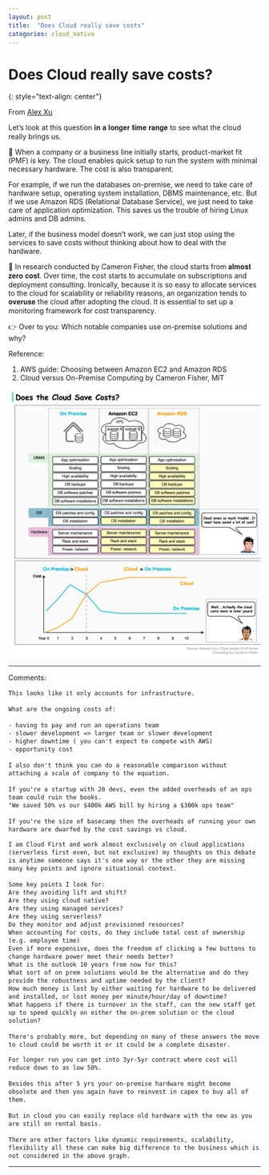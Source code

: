```yaml
---
layout: post
title:  "Does Cloud really save costs"
categories: cloud_native
---
```


# Does Cloud really save costs?
{: style="text-align: center"}

From [Alex Xu](https://www.linkedin.com/posts/alexxubyte_systemdesign-coding-interviewtips-activity-7025866484350373891-B6LQ/?utm_source=share&utm_medium=member_android)

Let’s look at this question 𝐢𝐧 𝐚 𝐥𝐨𝐧𝐠𝐞𝐫 𝐭𝐢𝐦𝐞 𝐫𝐚𝐧𝐠𝐞 to see what the cloud really brings us.

🔹 When a company or a business line initially starts, product-market fit (PMF) is key. The cloud enables quick setup to run the system with minimal necessary hardware. The cost is also transparent.

For example, if we run the databases on-premise, we need to take care of hardware setup, operating system installation, DBMS maintenance, etc. But if we use Amazon RDS (Relational Database Service), we just need to take care of application optimization. This saves us the trouble of hiring Linux admins and DB admins.

Later, if the business model doesn’t work, we can just stop using the services to save costs without thinking about how to deal with the hardware.

🔹 In research conducted by Cameron Fisher, the cloud starts from 𝐚𝐥𝐦𝐨𝐬𝐭 𝐳𝐞𝐫𝐨 𝐜𝐨𝐬𝐭. Over time, the cost starts to accumulate on subscriptions and deployment consulting. Ironically, because it is so easy to allocate services to the cloud for scalability or reliability reasons, an organization tends to 𝐨𝐯𝐞𝐫𝐮𝐬𝐞 the cloud after adopting the cloud. It is essential to set up a monitoring framework for cost transparency.

👉 Over to you: Which notable companies use on-premise solutions and why?

Reference:
1. AWS guide: Choosing between Amazon EC2 and Amazon RDS
2. Cloud versus On-Premise Computing by Cameron Fisher, MIT

![](/assets/cloud_costs.png)

---

Comments:

```
This looks like it only accounts for infrastructure. 

What are the ongoing costs of:

- having to pay and run an operations team
- slower development => larger team or slower development
- higher downtime ( you can't expect to compete with AWS) 
- opportunity cost 

I also don't think you can do a reasonable comparison without attaching a scale of company to the equation. 

If you're a startup with 20 devs, even the added overheads of an ops team could ruin the books. 
"We saved 50% vs our $400k AWS bill by hiring a $300k ops team"

If you're the size of basecamp then the overheads of running your own hardware are dwarfed by the cost savings vs cloud. 
```
```
I am Cloud First and work almost exclusively on cloud applications (serverless first even, but not exclusive) my thoughts on this debate is anytime someone says it's one way or the other they are missing many key points and ignore situational context.

Some key points I look for:
Are they avoiding lift and shift?
Are they using cloud native?
Are they using managed services?
Are they using serverless?
Do they monitor and adjust provisioned resources?
When accounting for costs, do they include total cost of ownership (e.g. employee time)
Even if more expensive, does the freedom of clicking a few buttons to change hardware power meet their needs better?
What is the outlook 10 years from now for this?
What sort of on prem solutions would be the alternative and do they provide the robustness and uptime needed by the client?
How much money is lost by either waiting for hardware to be delivered and installed, or lost money per minute/hour/day of downtime?
What happens if there is turnover in the staff, can the new staff get up to speed quickly on either the on-prem solution or the cloud solution?

There's probably more, but depending on many of these answers the move to cloud could be worth it or it could be a complete disaster.
```
```
For longer run you can get into 3yr-5yr contract where cost will reduce down to as low 50%.

Besides this after 5 yrs your on-premise hardware might become obsolete and then you again have to reinvest in capex to buy all of them.

But in cloud you can easily replace old hardware with the new as you are still on rental basis.

There are other factors like dynamic requirements, scalability, flexibility all these can make big difference to the business which is not considered in the above graph.
```
---